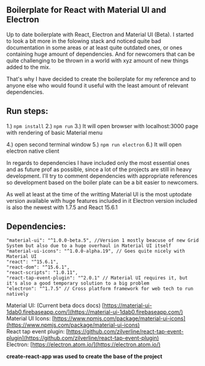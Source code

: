 ## Boilerplate for React with Material UI and Electron

Up to date boilerplate with React, Electron and Material UI (Beta). 
I started to look a bit more in the folowing stack and noticed quite bad documentation in some areas or at least quite outdated ones, or ones containing huge amount of dependencies.
And for newcomers that can be quite challenging to be thrown in a world with xyz amount of new things added to the mix. 

That's why I have decided to create the boilerplate for my reference and to anyone else who would found it useful with the least amount of relevant dependencies.

## Run steps: 

1.) `npm install` 
2.) `npm run`
3.) It will open browser with localhost:3000 page with rendering of basic Material menu

4.) open second terminal window 
5.) `npm run electron`
6.) It will open electron native client 


In regards to dependencies I have included only the most essential ones and as future prof as possible, 
since a lot of the projects are still in heavy development. 
I'll try to comment dependencies with appropriate references so development based on the boiler plate can be a bit easier to newcomers. 

As well at least at the time of the writting Material UI is the most uptodate version available with huge features included in it
Electron version included is also the newest with 1.7.5 and React 15.6.1 

## Dependencies: 
    "material-ui": "^1.0.0-beta.5", //Version 1 mostly beacuse of new Grid System but also due to a huge overhaul in Material UI itself 
    "material-ui-icons": "^1.0.0-alpha.19", // Goes quite nicely with Material UI 
    "react": "^15.6.1",
    "react-dom": "^15.6.1",
    "react-scripts": "1.0.11",
    "react-tap-event-plugin": "^2.0.1" // Material UI requires it, but it's also a good temporary solution to a big problem 
    "electron": "^1.7.5" // Cross platform framework for web tech to run natively 

Material UI: (Current beta docs docs) [https://material-ui-1dab0.firebaseapp.com/](https://material-ui-1dab0.firebaseapp.com/)  
Material UI Icons: [https://www.npmjs.com/package/material-ui-icons](https://www.npmjs.com/package/material-ui-icons)  
React tap event plugin: [https://github.com/zilverline/react-tap-event-plugin](https://github.com/zilverline/react-tap-event-plugin)  
Electron: [https://electron.atom.io/](https://electron.atom.io/)  

**create-react-app was used to create the base of the project**
